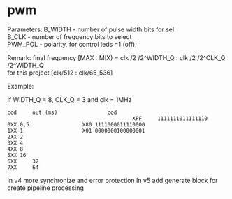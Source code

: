 # pwm
Parameters: B_WIDTH - number of pulse width bits  for sel													
	    B_CLK - number of frequency bits to select	
            PWM_POL - polarity, for control leds =1 (off);
            
Remark: final frequency [MAX : MIX) = clk /2 /2^WIDTH_Q : clk /2 /2^CLK_Q /2^WIDTH_Q	
for this project [clk/512 :  clk/65_536]
            
Example:
            
If WIDTH_Q = 8, CLK_Q = 3 and clk = 1MHz 
	
	cod 	out (ms)				cod		
                                			XFF  	1111111011111110
	0XX	0,5					X80	1111000011110000
	1XX	1					X01	0000000100000001
	2XX	2
	3XX	4
	4XX	8
	5XX	16
	6XX 	32
	7XX 	64

  
  In v4 more synchronize and error protection 
  In v5 add generate block for create pipeline processing

